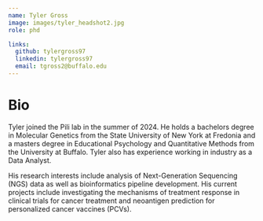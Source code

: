 ```yaml
---
name: Tyler Gross
image: images/tyler_headshot2.jpg
role: phd

links:
  github: tylergross97
  linkedin: tylergross97
  email: tgross2@buffalo.edu
---
```


# Bio
Tyler joined the Pili lab in the summer of 2024. He holds a bachelors degree in Molecular Genetics from the State University of New York at Fredonia and a masters degree in Educational Psychology and Quantitative Methods from the University at Buffalo. Tyler also has experience working in industry as a Data Analyst.

His research interests include analysis of Next-Generation Sequencing (NGS) data as well as bioinformatics pipeline development. His current projects include investigating the mechanisms of treatment response in clinical trials for cancer treatment and neoantigen prediction for personalized cancer vaccines (PCVs).

